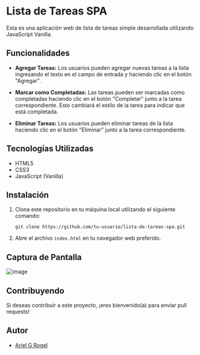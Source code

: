 # Lista de Tareas SPA

Esta es una aplicación web de lista de tareas simple desarrollada utilizando JavaScript Vanilla.

## Funcionalidades

- **Agregar Tareas:** Los usuarios pueden agregar nuevas tareas a la lista ingresando el texto en el campo de entrada y haciendo clic en el botón "Agregar".
  
- **Marcar como Completadas:** Las tareas pueden ser marcadas como completadas haciendo clic en el botón "Completar" junto a la tarea correspondiente. Esto cambiará el estilo de la tarea para indicar que está completada.

- **Eliminar Tareas:** Los usuarios pueden eliminar tareas de la lista haciendo clic en el botón "Eliminar" junto a la tarea correspondiente.

## Tecnologías Utilizadas

- HTML5
- CSS3
- JavaScript (Vanilla)

## Instalación

1. Clona este repositorio en tu máquina local utilizando el siguiente comando:

    ```
    git clone https://github.com/tu-usuario/lista-de-tareas-spa.git
    ```

2. Abre el archivo `index.html` en tu navegador web preferido.

## Captura de Pantalla

![image](https://github.com/Aricoins/vanillaToDO/assets/95644790/fa1a18de-4def-418d-b6d7-9b4741b01fdf)


## Contribuyendo

Si deseas contribuir a este proyecto, ¡eres bienvenido(a) para enviar pull requests!

## Autor

- [Ariel G Rogel](https://github.com/Aricoins)
